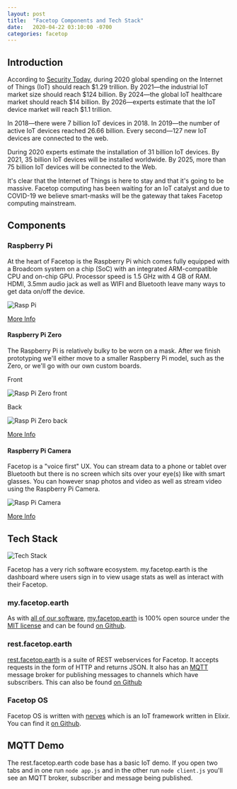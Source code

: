 ```yaml
---
layout: post
title:  "Facetop Components and Tech Stack"
date:   2020-04-22 03:10:00 -0700
categories: facetop
---
```


## Introduction

According to [Security Today](https://securitytoday.com/articles/2020/01/13/the-iot-rundown-for-2020.aspx), during 2020 global spending on the Internet of Things (IoT) should reach $1.29 trillion. By 2021&mdash;the industrial IoT market size should reach $124 billion. By 2024&mdash;the global IoT healthcare market should reach $14 billion. By 2026&mdash;experts estimate that the IoT device market will reach $1.1 trillion.

In 2018—there were 7 billion IoT devices in 2018. In 2019—the number of active IoT devices reached 26.66 billion. Every second—127 new IoT devices are connected to the web.

During 2020 experts estimate the installation of 31 billion IoT devices. By 2021, 35 billion IoT devices will be installed worldwide. By 2025, more than 75 billion IoT devices will be connected to the Web.

It's clear that the Internet of Things is here to stay and that it's going to be massive. Facetop computing has been waiting for an IoT catalyst and due to COVID-19 we believe smart-masks will be the gateway that takes Facetop computing mainstream.

## Components

### Raspberry Pi

At the heart of Facetop is the Raspberry Pi which comes fully equipped with a Broadcom system on a chip (SoC) with an integrated ARM-compatible CPU and on-chip GPU. Processor speed is 1.5 GHz with 4 GB of RAM. HDMI, 3.5mm audio jack as well as WIFI and Bluetooth leave many ways to get data on/off the device.

![Rasp Pi](/assets/rasp-pi.jpg)

[More Info](https://en.wikipedia.org/wiki/Raspberry_Pi)

#### Raspberry Pi Zero

The Raspberry Pi is relatively bulky to be worn on a mask. After we finish prototyping we'll either move to a smaller Raspberry Pi model, such as the Zero, or we'll go with our own custom boards.

Front

![Rasp Pi Zero front](/assets/rasp-pi-zero-front.jpg)

Back

![Rasp Pi Zero back](/assets/rasp-pi-zero-back.jpg)

[More Info](https://www.raspberrypi.org/blog/raspberry-pi-zero-w-joins-family/)

#### Raspberry Pi Camera

Facetop is a "voice first" UX. You can stream data to a phone or tablet over Bluetooth but there is no screen which sits over your eye(s) like with smart glasses. You can however snap photos and video as well as stream video using the Raspberry Pi Camera.

![Rasp Pi Camera](/assets/rasp-pi-camera.jpg)

[More Info](https://www.raspberrypi.org/products/camera-module-v2/)

## Tech Stack

![Tech Stack](/assets/facetop-tech-stack.png)

Facetop has a very rich software ecosystem. my.facetop.earth is the dashboard where users sign in to view usage stats as well as interact with their Facetop.

### my.facetop.earth

As with [all of our software](https://github.com/EarthEngineering), [my.facetop.earth](http://my.facetop.earth) is 100% open source under the [MIT license](https://opensource.org/licenses/MIT) and can be found [on Github](https://github.com/EarthEngineering/my.facetop.earth).

### rest.facetop.earth

[rest.facetop.earth](http://rest.facetop.earth) is a suite of REST webservices for Facetop. It accepts requests in the form of HTTP and returns JSON. It also has an [MQTT](https://www.npmjs.com/package/mqtt) message broker for publishing messages to channels which have subscribers. This can also be found [on Github](https://github.com/EarthEngineering/rest.facetop.earth)

### Facetop OS

Facetop OS is written with [nerves](https://www.nerves-project.org) which is an IoT framework written in Elixir. You can find it [on Github](https://github.com/EarthEngineering/facetop-os).

## MQTT Demo

The rest.facetop.earth code base has a basic IoT demo. If you open two tabs and in one run `node app.js` and in the other run `node client.js` you'll see an MQTT broker, subscriber and message being published.
